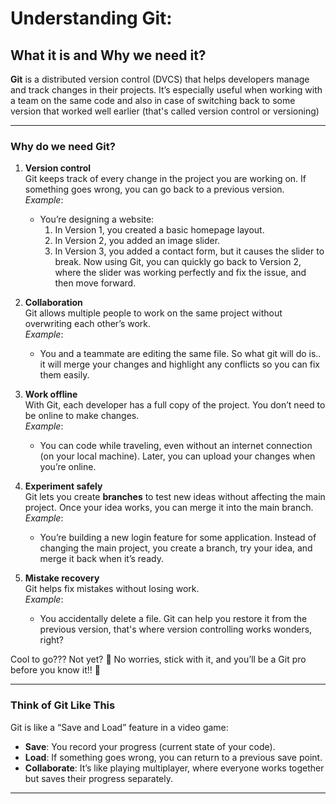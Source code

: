 # **Understanding Git:** 
## **What it is and Why we need it?**

**Git** is a distributed version control (DVCS) that helps developers manage and track changes in their projects. It’s especially useful when working with a team on the same code and also in case of switching back to some version that worked well earlier (that's called version control or versioning)

---

### **Why do we need Git?**

1. **Version control**  
   Git keeps track of every change in the project you are working on. If something goes wrong, you can go back to a previous version.  
   *Example*:
   - You’re designing a website:  
     1. In Version 1, you created a basic homepage layout.  
     2. In Version 2, you added an image slider.
     3. In Version 3, you added a contact form, but it causes the slider to break.
   Now using Git, you can quickly go back to Version 2, where the slider was working perfectly and fix the issue, and then move forward.

2. **Collaboration**  
   Git allows multiple people to work on the same project without overwriting each other’s work.  
   *Example*:  
   - You and a teammate are editing the same file. So what git will do is.. it will merge your changes and highlight any conflicts so you can fix them easily.

3. **Work offline**  
   With Git, each developer has a full copy of the project. You don’t need to be online to make changes.  
   *Example*:  
   - You can code while traveling, even without an internet connection (on your local machine). Later, you can upload your changes when you’re online.

5. **Experiment safely**  
   Git lets you create **branches** to test new ideas without affecting the main project. Once your idea works, you can merge it into the main branch.  
   *Example*:  
   - You’re building a new login feature for some application. Instead of changing the main project, you create a branch, try your idea, and merge it back when it’s ready.

6. **Mistake recovery**  
   Git helps fix mistakes without losing work.  
   *Example*:  
   - You accidentally delete a file. Git can help you restore it from the previous version, that's where version controlling works wonders, right?

Cool to go??? 
Not yet? 🧐
No worries, stick with it, and you’ll be a Git pro before you know it!! 💯

---

### **Think of Git Like This**  
Git is like a “Save and Load” feature in a video game:  
- **Save**: You record your progress (current state of your code).  
- **Load**: If something goes wrong, you can return to a previous save point.  
- **Collaborate**: It’s like playing multiplayer, where everyone works together but saves their progress separately.

---
